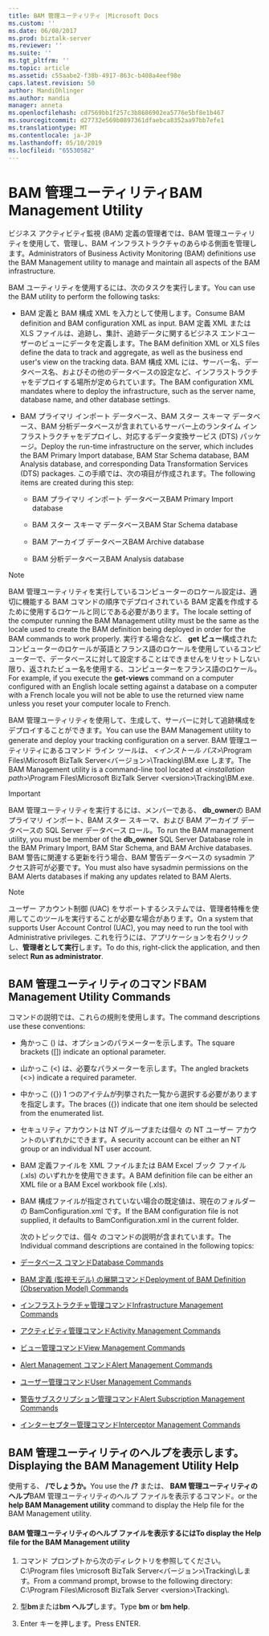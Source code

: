 ```yaml
---
title: BAM 管理ユーティリティ |Microsoft Docs
ms.custom: ''
ms.date: 06/08/2017
ms.prod: biztalk-server
ms.reviewer: ''
ms.suite: ''
ms.tgt_pltfrm: ''
ms.topic: article
ms.assetid: c55aabe2-f38b-4917-863c-b408a4eef98e
caps.latest.revision: 50
author: MandiOhlinger
ms.author: mandia
manager: anneta
ms.openlocfilehash: cd7569bb1f257c3b8686902ea5776e5bf8e1b467
ms.sourcegitcommit: d27732e569b0897361dfaebca8352aa97bb7efe1
ms.translationtype: MT
ms.contentlocale: ja-JP
ms.lasthandoff: 05/10/2019
ms.locfileid: "65530582"
---
```

# <a name="bam-management-utility"></a><span data-ttu-id="ea8d3-102">BAM 管理ユーティリティ</span><span class="sxs-lookup"><span data-stu-id="ea8d3-102">BAM Management Utility</span></span>
<span data-ttu-id="ea8d3-103">ビジネス アクティビティ監視 (BAM) 定義の管理者では、BAM 管理ユーティリティを使用して、管理し、BAM インフラストラクチャのあらゆる側面を管理します。</span><span class="sxs-lookup"><span data-stu-id="ea8d3-103">Administrators of Business Activity Monitoring (BAM) definitions use the BAM Management utility to manage and maintain all aspects of the BAM infrastructure.</span></span>  
  
 <span data-ttu-id="ea8d3-104">BAM ユーティリティを使用するには、次のタスクを実行します。</span><span class="sxs-lookup"><span data-stu-id="ea8d3-104">You can use the BAM utility to perform the following tasks:</span></span>  
  
-   <span data-ttu-id="ea8d3-105">BAM 定義と BAM 構成 XML を入力として使用します。</span><span class="sxs-lookup"><span data-stu-id="ea8d3-105">Consume BAM definition and BAM configuration XML as input.</span></span> <span data-ttu-id="ea8d3-106">BAM 定義 XML または XLS ファイルは、追跡し、集計、追跡データに関するビジネス エンドユーザーのビューにデータを定義します。</span><span class="sxs-lookup"><span data-stu-id="ea8d3-106">The BAM definition XML or XLS files define the data to track and aggregate, as well as the business end user's view on the tracking data.</span></span> <span data-ttu-id="ea8d3-107">BAM 構成 XML には、サーバー名、データベース名、およびその他のデータベースの設定など、インフラストラクチャをデプロイする場所が定められています。</span><span class="sxs-lookup"><span data-stu-id="ea8d3-107">The BAM configuration XML mandates where to deploy the infrastructure, such as the server name, database name, and other database settings.</span></span>  
  
-   <span data-ttu-id="ea8d3-108">BAM プライマリ インポート データベース、BAM スター スキーマ データベース、BAM 分析データベースが含まれているサーバー上のランタイム インフラストラクチャをデプロイし、対応するデータ変換サービス (DTS) パッケージ。</span><span class="sxs-lookup"><span data-stu-id="ea8d3-108">Deploy the run-time infrastructure on the server, which includes the BAM Primary Import database, BAM Star Schema database, BAM Analysis database, and corresponding Data Transformation Services (DTS) packages.</span></span> <span data-ttu-id="ea8d3-109">この手順では、次の項目が作成されます。</span><span class="sxs-lookup"><span data-stu-id="ea8d3-109">The following items are created during this step:</span></span>  
  
    -   <span data-ttu-id="ea8d3-110">BAM プライマリ インポート データベース</span><span class="sxs-lookup"><span data-stu-id="ea8d3-110">BAM Primary Import database</span></span>  
  
    -   <span data-ttu-id="ea8d3-111">BAM スター スキーマ データベース</span><span class="sxs-lookup"><span data-stu-id="ea8d3-111">BAM Star Schema database</span></span>  
  
    -   <span data-ttu-id="ea8d3-112">BAM アーカイブ データベース</span><span class="sxs-lookup"><span data-stu-id="ea8d3-112">BAM Archive database</span></span>  
  
    -   <span data-ttu-id="ea8d3-113">BAM 分析データベース</span><span class="sxs-lookup"><span data-stu-id="ea8d3-113">BAM Analysis database</span></span>  
  
> [!NOTE]
>  <span data-ttu-id="ea8d3-114">BAM 管理ユーティリティを実行しているコンピューターのロケール設定は、適切に機能する BAM コマンドの順序でデプロイされている BAM 定義を作成するために使用するロケールと同じである必要があります。</span><span class="sxs-lookup"><span data-stu-id="ea8d3-114">The locale setting of the computer running the BAM Management utility must be the same as the locale used to create the BAM definition being deployed in order for the BAM commands to work properly.</span></span> <span data-ttu-id="ea8d3-115">実行する場合など、 **get ビュー**構成されたコンピューターのロケールが英語とフランス語のロケールを使用しているコンピューターで、データベースに対して設定することはできませんをリセットしない限り、返されたビュー名を使用する、コンピューターをフランス語のロケール。</span><span class="sxs-lookup"><span data-stu-id="ea8d3-115">For example, if you execute the **get-views** command on a computer configured with an English locale setting against a database on a computer with a French locale you will not be able to use the returned view name unless you reset your computer locale to French.</span></span>  
  
 <span data-ttu-id="ea8d3-116">BAM 管理ユーティリティを使用して、生成して、サーバーに対して追跡構成をデプロイすることができます。</span><span class="sxs-lookup"><span data-stu-id="ea8d3-116">You can use the BAM Management utility to generate and deploy your tracking configuration on a server.</span></span> <span data-ttu-id="ea8d3-117">BAM 管理ユーティリティにあるコマンド ライン ツールは、 \<*インストール パス*\>\Program Files\Microsoft BizTalk Server\<バージョン\>\Tracking\BM.exe します。</span><span class="sxs-lookup"><span data-stu-id="ea8d3-117">The BAM Management utility is a command-line tool located at \<*installation path*\>\Program Files\Microsoft BizTalk Server \<version\>\Tracking\BM.exe.</span></span>  
  
> [!IMPORTANT]
>  <span data-ttu-id="ea8d3-118">BAM 管理ユーティリティを実行するには、メンバーである、 **db_owner**の BAM プライマリ インポート、BAM スター スキーマ、および BAM アーカイブ データベースの SQL Server データベース ロール。</span><span class="sxs-lookup"><span data-stu-id="ea8d3-118">To run the BAM management utility, you must be member of the **db_owner** SQL Server Database role in the BAM Primary Import, BAM Star Schema, and BAM Archive databases.</span></span> <span data-ttu-id="ea8d3-119">BAM 警告に関連する更新を行う場合、BAM 警告データベースの sysadmin アクセス許可が必要です。</span><span class="sxs-lookup"><span data-stu-id="ea8d3-119">You must also have sysadmin permissions on the BAM Alerts databases if making any updates related to BAM Alerts.</span></span>  
  
> [!NOTE]
>  <span data-ttu-id="ea8d3-120">ユーザー アカウント制御 (UAC) をサポートするシステムでは、管理者特権を使用してこのツールを実行することが必要な場合があります。</span><span class="sxs-lookup"><span data-stu-id="ea8d3-120">On a system that supports User Account Control (UAC), you may need to run the tool with Administrative privileges.</span></span> <span data-ttu-id="ea8d3-121">これを行うには、アプリケーションを右クリックし、**管理者として実行**します。</span><span class="sxs-lookup"><span data-stu-id="ea8d3-121">To do this, right-click the application, and then select **Run as administrator**.</span></span>  
  
## <a name="bam-management-utility-commands"></a><span data-ttu-id="ea8d3-122">BAM 管理ユーティリティのコマンド</span><span class="sxs-lookup"><span data-stu-id="ea8d3-122">BAM Management Utility Commands</span></span>  
 <span data-ttu-id="ea8d3-123">コマンドの説明では、これらの規則を使用します。</span><span class="sxs-lookup"><span data-stu-id="ea8d3-123">The command descriptions use these conventions:</span></span>  
  
- <span data-ttu-id="ea8d3-124">角かっこ () は、オプションのパラメーターを示します。</span><span class="sxs-lookup"><span data-stu-id="ea8d3-124">The square brackets ([]) indicate an optional parameter.</span></span>  
  
- <span data-ttu-id="ea8d3-125">山かっこ (<) は、必要なパラメーターを示します。</span><span class="sxs-lookup"><span data-stu-id="ea8d3-125">The angled brackets (<>) indicate a required parameter.</span></span>  
  
- <span data-ttu-id="ea8d3-126">中かっこ ({}) 1 つのアイテムが列挙された一覧から選択する必要がありますを指定します。</span><span class="sxs-lookup"><span data-stu-id="ea8d3-126">The braces ({}) indicate that one item should be selected from the enumerated list.</span></span>  
  
- <span data-ttu-id="ea8d3-127">セキュリティ アカウントは NT グループまたは個々 の NT ユーザー アカウントのいずれかにできます。</span><span class="sxs-lookup"><span data-stu-id="ea8d3-127">A security account can be either an NT group or an individual NT user account.</span></span>  
  
- <span data-ttu-id="ea8d3-128">BAM 定義ファイルを XML ファイルまたは BAM Excel ブック ファイル (.xls) のいずれかを使用できます。</span><span class="sxs-lookup"><span data-stu-id="ea8d3-128">A BAM definition file can be either an XML file or a BAM Excel workbook file (.xls).</span></span>  
  
- <span data-ttu-id="ea8d3-129">BAM 構成ファイルが指定されていない場合の既定値は、現在のフォルダーの BamConfiguration.xml です。</span><span class="sxs-lookup"><span data-stu-id="ea8d3-129">If the BAM configuration file is not supplied, it defaults to BamConfiguration.xml in the current folder.</span></span>  
  
  <span data-ttu-id="ea8d3-130">次のトピックでは、個々 のコマンドの説明が含まれています。</span><span class="sxs-lookup"><span data-stu-id="ea8d3-130">The Individual command descriptions are contained in the following topics:</span></span>  
  
- [<span data-ttu-id="ea8d3-131">データベース コマンド</span><span class="sxs-lookup"><span data-stu-id="ea8d3-131">Database Commands</span></span>](../core/database-commands.md)  
  
- [<span data-ttu-id="ea8d3-132">BAM 定義 (監視モデル) の展開コマンド</span><span class="sxs-lookup"><span data-stu-id="ea8d3-132">Deployment of BAM Definition (Observation Model) Commands</span></span>](../core/deployment-of-bam-definition-observation-model-commands.md)  
  
- [<span data-ttu-id="ea8d3-133">インフラストラクチャ管理コマンド</span><span class="sxs-lookup"><span data-stu-id="ea8d3-133">Infrastructure Management Commands</span></span>](../core/infrastructure-management-commands.md)  
  
- [<span data-ttu-id="ea8d3-134">アクティビティ管理コマンド</span><span class="sxs-lookup"><span data-stu-id="ea8d3-134">Activity Management Commands</span></span>](../core/activity-management-commands.md)  
  
- [<span data-ttu-id="ea8d3-135">ビュー管理コマンド</span><span class="sxs-lookup"><span data-stu-id="ea8d3-135">View Management Commands</span></span>](../core/view-management-commands.md)  
  
- [<span data-ttu-id="ea8d3-136">Alert Management コマンド</span><span class="sxs-lookup"><span data-stu-id="ea8d3-136">Alert Management Commands</span></span>](../core/alert-management-commands.md)  
  
- [<span data-ttu-id="ea8d3-137">ユーザー管理コマンド</span><span class="sxs-lookup"><span data-stu-id="ea8d3-137">User Management Commands</span></span>](../core/user-management-commands.md)  
  
- [<span data-ttu-id="ea8d3-138">警告サブスクリプション管理コマンド</span><span class="sxs-lookup"><span data-stu-id="ea8d3-138">Alert Subscription Management Commands</span></span>](../core/alert-subscription-management-commands.md)  
  
- [<span data-ttu-id="ea8d3-139">インターセプター管理コマンド</span><span class="sxs-lookup"><span data-stu-id="ea8d3-139">Interceptor Management Commands</span></span>](../core/interceptor-management-commands.md)  
  
## <a name="displaying-the-bam-management-utility-help"></a><span data-ttu-id="ea8d3-140">BAM 管理ユーティリティのヘルプを表示します。</span><span class="sxs-lookup"><span data-stu-id="ea8d3-140">Displaying the BAM Management Utility Help</span></span>  
 <span data-ttu-id="ea8d3-141">使用する、 **/でしょうか。**</span><span class="sxs-lookup"><span data-stu-id="ea8d3-141">You use the **/?**</span></span> <span data-ttu-id="ea8d3-142">または、 **BAM 管理ユーティリティのヘルプ**BAM 管理ユーティリティのヘルプ ファイルを表示するコマンド。</span><span class="sxs-lookup"><span data-stu-id="ea8d3-142">or the **help BAM Management utility** command to display the Help file for the BAM Management utility.</span></span>  
  
#### <a name="to-display-the-help-file-for-the-bam-management-utility"></a><span data-ttu-id="ea8d3-143">BAM 管理ユーティリティのヘルプ ファイルを表示するには</span><span class="sxs-lookup"><span data-stu-id="ea8d3-143">To display the Help file for the BAM Management utility</span></span>  
  
1.  <span data-ttu-id="ea8d3-144">コマンド プロンプトから次のディレクトリを参照してください。C:\Program files \microsoft BizTalk Server\<バージョン\>\Tracking\\します。</span><span class="sxs-lookup"><span data-stu-id="ea8d3-144">From a command prompt, browse to the following directory: C:\Program Files\Microsoft BizTalk Server \<version\>\Tracking\\.</span></span>  
  
2.  <span data-ttu-id="ea8d3-145">型**bm**または**bm ヘルプ**します。</span><span class="sxs-lookup"><span data-stu-id="ea8d3-145">Type **bm** or **bm help**.</span></span>  
  
3.  <span data-ttu-id="ea8d3-146">Enter キーを押します。</span><span class="sxs-lookup"><span data-stu-id="ea8d3-146">Press ENTER.</span></span>